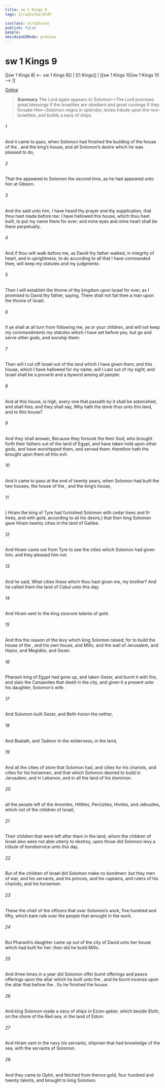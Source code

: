 ```yaml
---
title: sw 1 Kings 9
tags: Scriptures\OldT

cssclass: scriptures
publish: false
people:
obsidianUIMode: preview
---
```


# sw 1 Kings 9
[[sw 1 Kings 8| <-- sw 1 Kings 8]] | [[1 Kings]] | [[sw 1 Kings 10|sw 1 Kings 10 --> ]]

[Online](https://churchofjesuschrist.org/study/scriptures/ot/1-kgs/9?lang=eng)

> __Summary__
The Lord again appears to Solomon—The Lord promises great blessings if the Israelites are obedient and great cursings if they forsake Him—Solomon reigns in splendor, levies tribute upon the non-Israelites, and builds a navy of ships.

###### 1 
And it came to pass, when Solomon had finished the building of the house of the , and the king’s house, and all Solomon’s desire which he was pleased to do,

###### 2 
That the  appeared to Solomon the second time, as he had appeared unto him at Gibeon.

###### 3 
And the  said unto him, I have heard thy prayer and thy supplication, that thou hast made before me: I have hallowed this house, which thou hast built, to put my name there for ever; and mine eyes and mine heart shall be there perpetually.

###### 4 
And if thou wilt walk before me, as David thy father walked, in integrity of heart, and in uprightness, to do according to all that I have commanded thee,  wilt keep my statutes and my judgments:

###### 5 
Then I will establish the throne of thy kingdom upon Israel for ever, as I promised to David thy father, saying, There shall not fail thee a man upon the throne of Israel.

###### 6 
 if ye shall at all turn from following me, ye or your children, and will not keep my commandments  my statutes which I have set before you, but go and serve other gods, and worship them:

###### 7 
Then will I cut off Israel out of the land which I have given them; and this house, which I have hallowed for my name, will I cast out of my sight; and Israel shall be a proverb and a byword among all people:

###### 8 
And at this house,  is high, every one that passeth by it shall be astonished, and shall hiss; and they shall say, Why hath the  done thus unto this land, and to this house?

###### 9 
And they shall answer, Because they forsook the  their God, who brought forth their fathers out of the land of Egypt, and have taken hold upon other gods, and have worshipped them, and served them: therefore hath the  brought upon them all this evil.

###### 10 
And it came to pass at the end of twenty years, when Solomon had built the two houses, the house of the , and the king’s house,

###### 11 
( Hiram the king of Tyre had furnished Solomon with cedar trees and fir trees, and with gold, according to all his desire,) that then king Solomon gave Hiram twenty cities in the land of Galilee.

###### 12 
And Hiram came out from Tyre to see the cities which Solomon had given him; and they pleased him not.

###### 13 
And he said, What cities  these which thou hast given me, my brother? And he called them the land of Cabul unto this day.

###### 14 
And Hiram sent to the king sixscore talents of gold.

###### 15 
And this  the reason of the levy which king Solomon raised; for to build the house of the , and his own house, and Millo, and the wall of Jerusalem, and Hazor, and Megiddo, and Gezer.

###### 16 
 Pharaoh king of Egypt had gone up, and taken Gezer, and burnt it with fire, and slain the Canaanites that dwelt in the city, and given it  a present unto his daughter, Solomon’s wife.

###### 17 
And Solomon built Gezer, and Beth-horon the nether,

###### 18 
And Baalath, and Tadmor in the wilderness, in the land,

###### 19 
And all the cities of store that Solomon had, and cities for his chariots, and cities for his horsemen, and that which Solomon desired to build in Jerusalem, and in Lebanon, and in all the land of his dominion.

###### 20 
 all the people  left of the Amorites, Hittites, Perizzites, Hivites, and Jebusites, which  not of the children of Israel,

###### 21 
Their children that were left after them in the land, whom the children of Israel also were not able utterly to destroy, upon those did Solomon levy a tribute of bondservice unto this day.

###### 22 
But of the children of Israel did Solomon make no bondmen: but they  men of war, and his servants, and his princes, and his captains, and rulers of his chariots, and his horsemen.

###### 23 
These  the chief of the officers that  over Solomon’s work, five hundred and fifty, which bare rule over the people that wrought in the work.

###### 24 
But Pharaoh’s daughter came up out of the city of David unto her house which  had built for her: then did he build Millo.

###### 25 
And three times in a year did Solomon offer burnt offerings and peace offerings upon the altar which he built unto the , and he burnt incense upon the altar that  before the . So he finished the house.

###### 26 
And king Solomon made a navy of ships in Ezion-geber, which  beside Eloth, on the shore of the Red sea, in the land of Edom.

###### 27 
And Hiram sent in the navy his servants, shipmen that had knowledge of the sea, with the servants of Solomon.

###### 28 
And they came to Ophir, and fetched from thence gold, four hundred and twenty talents, and brought  to king Solomon.

